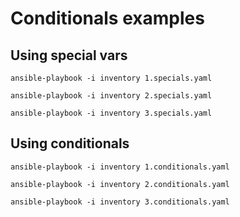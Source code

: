 # Conditionals examples

## Using special vars
```
ansible-playbook -i inventory 1.specials.yaml
```
```
ansible-playbook -i inventory 2.specials.yaml
```
```
ansible-playbook -i inventory 3.specials.yaml
```

## Using conditionals
```
ansible-playbook -i inventory 1.conditionals.yaml
```
```
ansible-playbook -i inventory 2.conditionals.yaml
```
```
ansible-playbook -i inventory 3.conditionals.yaml
```


